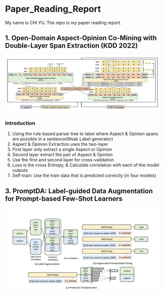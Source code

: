 # Paper_Reading_Report
My name is CHI YU. The repo is my paper reading report.
## 1. Open-Domain Aspect-Opinion Co-Mining with Double-Layer Span Extraction (KDD 2022)
![img](fig/ODAO.jpg)
### Introduction
1. Using the rule-based parser tree to label where Aspect & Opinion spans are possible in a sentence(Weak Label generator)
2. Aspect & Opinion Extraction uses the two-layer 
3. First layer only extract a single Aspect or Opinion
4. Second layer extract the pair of Aspect & Opinion
5. Use the first and second layer for cross-validation
6. Loss is the cross Entropy, & Calculate correlation with each of the model outputs
7. Self-train: Use the train data that is predicted correctly (in four models)

## 3. PromptDA: Label-guided Data Augmentation for Prompt-based Few-Shot Learners
![img](fig/PromptDA_Label.jpg)
